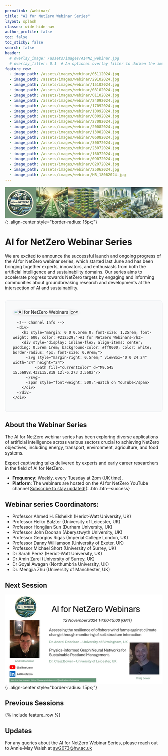 ```yaml
---
permalink: /webinar/
title: "AI for NetZero Webinar Series"
layout: splash
classes: wide hide-nav
author_profile: false
toc: false
toc_sticky: false
search: false
header:
  # overlay_image: /assets/images/AI4NZ_webinar.jpg
  # overlay_filter: 0.1  # An optional overlay filter to darken the image (value is between 0 and 1)
feature_row:
  - image_path: /assets/images/webinar/05112024.jpg
  - image_path: /assets/images/webinar/29102024.jpg
  - image_path: /assets/images/webinar/15102024.jpg
  - image_path: /assets/images/webinar/08102024.jpg
  - image_path: /assets/images/webinar/01102024.jpg
  - image_path: /assets/images/webinar/24092024.jpg
  - image_path: /assets/images/webinar/17092024.jpg
  - image_path: /assets/images/webinar/10092024.jpg
  - image_path: /assets/images/webinar/03092024.jpg
  - image_path: /assets/images/webinar/27082024.jpg
  - image_path: /assets/images/webinar/20082024.jpg
  - image_path: /assets/images/webinar/13082024.jpg
  - image_path: /assets/images/webinar/06082024.jpg
  - image_path: /assets/images/webinar/30072024.jpg
  - image_path: /assets/images/webinar/23072024.jpg
  - image_path: /assets/images/webinar/16072024.jpg
  - image_path: /assets/images/webinar/09072024.jpg
  - image_path: /assets/images/webinar/02072024.jpg
  - image_path: /assets/images/webinar/25062024.jpg
  - image_path: /assets/images/webinar/HB_18062024.jpg
---
```



![image-center](/assets/images/AI4NZ_webinar.jpg){: .align-center style="border-radius: 15px;"}
# AI for NetZero Webinar Series

We are excited to announce the successful launch and ongoing progress of the AI for NetZero webinar series, which started last June and has been bringing together experts, innovators, and enthusiasts from both the artificial intelligence and sustainability domains. Our series aims to accelerate progress towards NetZero targets by engaging and informing communities about groundbreaking research and developments at the intersection of AI and sustainability. 

<div style="margin: 2rem 0; font-family: -apple-system, BlinkMacSystemFont, 'Segoe UI', Roboto, 'Helvetica Neue', Arial, sans-serif;">
  <a href="https://www.youtube.com/@ai4netzero" style="text-decoration: none; color: inherit;">
    <div style="display: flex; align-items: center; padding: 1.5rem; border-radius: 8px; background-color: #f8f9fa; border: 1px solid #e9ecef; transition: all 0.3s ease;">
      <!-- Channel Icon -->
      <div style="margin-right: 1.5rem;">
        <img src="https://yt3.ggpht.com/1igKrU5almddlPkNoT2ICgX2va3fBWz5UHYvFCAZba491LDniorUGMq4LWmN1jF4i8zoZbTj2w=s88-c-k-c0x00ffffff-no-rj" 
             alt="AI for NetZero Webinars Icon" 
             style="width: 80px; height: 80px; border-radius: 50%; border: 2px solid #fff; box-shadow: 0 2px 8px rgba(0,0,0,0.1);">
      </div>
      
      <!-- Channel Info -->
      <div>
        <h3 style="margin: 0 0 0.5rem 0; font-size: 1.25rem; font-weight: 600; color: #212529;">AI for NetZero Webinars</h3>
        <div style="display: inline-flex; align-items: center; padding: 0.5rem 1rem; background-color: #ff0000; color: white; border-radius: 4px; font-size: 0.9rem;">
          <svg style="margin-right: 0.5rem;" viewBox="0 0 24 24" width="24" height="24">
              <path fill="currentColor" d="M9.545 15.568V8.432L15.818 12l-6.273 3.568z"/>
          </svg>
          <span style="font-weight: 500;">Watch on YouTube</span>
        </div>
      </div>
    </div>
  </a>
</div>

## About the Webinar Series 
The AI for NetZero webinar series has been exploring diverse applications of artificial intelligence across various sectors crucial to achieving NetZero objectives, including energy, transport, environment, agriculture, and food systems. 

Expect captivating talks delivered by experts and early career researchers in the field of AI for NetZero.

- **Frequency**: Weekly, every Tuesday at 2pm (UK time).
- **Platform**: The webinars are hosted on the AI for NetZero YouTube channel [Subscribe to stay updated!](https://www.youtube.com/@ai4netzero?sub_confirmation=1){: .btn .btn--success}

## Webinar series Coordinators:
- Professor Ahmed H. Elsheikh (Heriot-Watt University, UK)
- Professor Heiko Balzter (University of Leicester, UK)
- Professor Hongjian Sun (Durham University, UK)
- Professor John Doonan (Aberystwyth University, UK)
- Professor Georgios Rigas (Imperial College London, UK)
- Professor Danny Williamson (University of Exeter, UK)
- Professor Michael Short (University of Surrey, UK)
- Dr Sarah Perez (Heriot-Watt University, UK)
- Dr Amin Zarei (University of Surrey, UK)
- Dr Goyal Awagan (Northumbria University, UK) 
- Dr. Mengjia Zhu (University of Manchester, UK) 


## Next Session
![image-center](/assets/images/webinar/12112024.jpg){: .align-center style="border-radius: 15px;"}

## Previous Sessions
{% include feature_row %}

## Updates 
<!-- Keep an eye out for further updates and exciting speaker announcements! 
 -->
For any queries about the AI for NetZero Webinar Series, please reach out to Annie-May Walsh at  [aw2073@hw.ac.uk](mailto:aw2073@hw.ac.uk)

